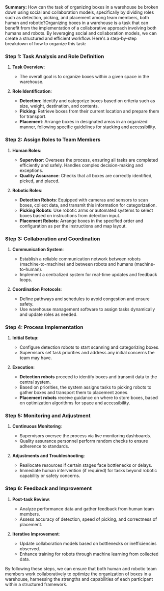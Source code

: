 **Summary:**
How can the task of organizing boxes in a warehouse be broken down using social and collaboration models, specifically by dividing roles such as detection, picking, and placement among team members, both human and robotic?Organizing boxes in a warehouse is a task that can benefit from the implementation of a collaborative approach involving both humans and robots. By leveraging social and collaboration models, we can create a structured and efficient workflow. Here's a step-by-step breakdown of how to organize this task:

### Step 1: Task Analysis and Role Definition
1. **Task Overview**:
   - The overall goal is to organize boxes within a given space in the warehouse.
   
2. **Role Identification**:
   - **Detection**: Identify and categorize boxes based on criteria such as size, weight, destination, and contents.
   - **Picking**: Retrieve boxes from their current location and prepare them for transport.
   - **Placement**: Arrange boxes in designated areas in an organized manner, following specific guidelines for stacking and accessibility.

### Step 2: Assign Roles to Team Members
1. **Human Roles**:
   - **Supervisor**: Oversees the process, ensuring all tasks are completed efficiently and safely. Handles complex decision-making and exceptions.
   - **Quality Assurance**: Checks that all boxes are correctly identified, picked, and placed.
   
2. **Robotic Roles**:
   - **Detection Robots**: Equipped with cameras and sensors to scan boxes, collect data, and transmit this information for categorization.
   - **Picking Robots**: Use robotic arms or automated systems to select boxes based on instructions from detection input.
   - **Placement Robots**: Arrange boxes in the specified order and configuration as per the instructions and map layout.

### Step 3: Collaboration and Coordination
1. **Communication System**:
   - Establish a reliable communication network between robots (machine-to-machine) and between robots and humans (machine-to-human).
   - Implement a centralized system for real-time updates and feedback loops.

2. **Coordination Protocols**:
   - Define pathways and schedules to avoid congestion and ensure safety.
   - Use warehouse management software to assign tasks dynamically and update roles as needed.
   
### Step 4: Process Implementation
1. **Initial Setup**:
   - Configure detection robots to start scanning and categorizing boxes.
   - Supervisors set task priorities and address any initial concerns the team may have.

2. **Execution**:
   - **Detection robots** proceed to identify boxes and transmit data to the central system.
   - Based on priorities, the system assigns tasks to picking robots to gather boxes and transport them to placement zones.
   - **Placement robots** receive guidance on where to store boxes, based on optimization algorithms for space and accessibility.

### Step 5: Monitoring and Adjustment
1. **Continuous Monitoring**:
   - Supervisors oversee the process via live monitoring dashboards.
   - Quality assurance personnel perform random checks to ensure adherence to standards.

2. **Adjustments and Troubleshooting**:
   - Reallocate resources if certain stages face bottlenecks or delays.
   - Immediate human intervention (if required) for tasks beyond robotic capability or safety concerns.

### Step 6: Feedback and Improvement
1. **Post-task Review**:
   - Analyze performance data and gather feedback from human team members.
   - Assess accuracy of detection, speed of picking, and correctness of placement.

2. **Iterative Improvement**:
   - Update collaboration models based on bottlenecks or inefficiencies observed.
   - Enhance training for robots through machine learning from collected data.

By following these steps, we can ensure that both human and robotic team members work collaboratively to optimize the organization of boxes in a warehouse, harnessing the strengths and capabilities of each participant within a structured framework.